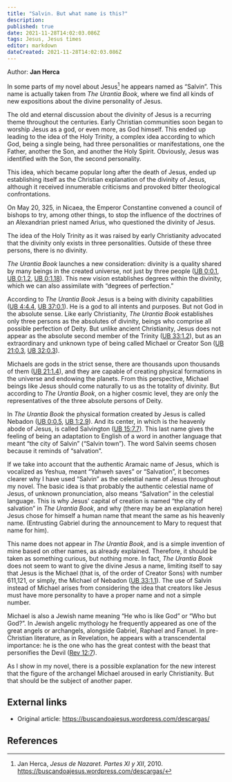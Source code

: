 ```yaml
---
title: "Salvin. But what name is this?"
description: 
published: true
date: 2021-11-28T14:02:03.086Z
tags: Jesus, Jesus times
editor: markdown
dateCreated: 2021-11-28T14:02:03.086Z
---
```


Author: **Jan Herca**

In some parts of my novel about Jesus[^1] he appears named as “Salvin”. This name is actually taken from _The Urantia Book_, where we find all kinds of new expositions about the divine personality of Jesus. 

The old and eternal discussion about the divinity of Jesus is a recurring theme throughout the centuries. Early Christian communities soon began to worship Jesus as a god, or even more, as God himself. This ended up leading to the idea of ​​the Holy Trinity, a complex idea according to which God, being a single being, had three personalities or manifestations, one the Father, another the Son, and another the Holy Spirit. Obviously, Jesus was identified with the Son, the second personality.

This idea, which became popular long after the death of Jesus, ended up establishing itself as the Christian explanation of the divinity of Jesus, although it received innumerable criticisms and provoked bitter theological confrontations. 

On May 20, 325, in Nicaea, the Emperor Constantine convened a council of bishops to try, among other things, to stop the influence of the doctrines of an Alexandrian priest named Arius, who questioned the divinity of Jesus. 

The idea of ​​the Holy Trinity as it was raised by early Christianity advocated that the divinity only exists in three personalities. Outside of these three persons, there is no divinity.

_The Urantia Book_ launches a new consideration: divinity is a quality shared by many beings in the created universe, not just by three people ([UB 0:0.1](/en/The_Urantia_Book/0#p0_1), [UB 0:1.2](/en/The_Urantia_Book/0#p1_2), [UB 0:1.18](/en/The_Urantia_Book/0#p1_18)). This new vision establishes degrees within the divinity, which we can also assimilate with “degrees of perfection.”

According to _The Urantia Book_ Jesus is a being with divinity capabilities ([UB 4:4.4](/en/The_Urantia_Book/4#p4_4), [UB 37:0.1](/en/The_Urantia_Book/37#p0_1)). He is a god to all intents and purposes. But not God in the absolute sense. Like early Christianity, _The Urantia Book_ establishes only three persons as the absolutes of divinity, beings who comprise all possible perfection of Deity. But unlike ancient Christianity, Jesus does not appear as the absolute second member of the Trinity ([UB 33:1.2](/en/The_Urantia_Book/33#p1_2)), but as an extraordinary and unknown type of being called Michael or Creator Son ([UB 21:0.3](/en/The_Urantia_Book/21#p0_3), [UB 32:0.3](/en/The_Urantia_Book/32#p0_3)).

Michaels are gods in the strict sense, there are thousands upon thousands of them ([UB 21:1.4](/en/The_Urantia_Book/21#p1_4)), and they are capable of creating physical formations in the universe and endowing the planets. From this perspective, Michael beings like Jesus should come naturally to us as the totality of divinity. But according to _The Urantia Book_, on a higher cosmic level, they are only the representatives of the three absolute persons of Deity.

In _The Urantia Book_ the physical formation created by Jesus is called Nebadon ([UB 0:0.5](/en/The_Urantia_Book/0#p0_5), [UB 1:2.9](/en/The_Urantia_Book/1#p2_9)). And its center, in which is the heavenly abode of Jesus, is called Salvington ([UB 15:7.7](/en/The_Urantia_Book/15#p7_7)). This last name gives the feeling of being an adaptation to English of a word in another language that meant “the city of Salvin” (“Salvin town”). The word Salvin seems chosen because it reminds of “salvation”.

If we take into account that the authentic Aramaic name of Jesus, which is vocalized as Yeshua, meant “Yahweh saves” or “Salvation”, it becomes clearer why I have used “Salvin” as the celestial name of Jesus throughout my novel. The basic idea is that probably the authentic celestial name of Jesus, of unknown pronunciation, also means “Salvation” in the celestial language. This is why Jesus' capital of creation is named “the city of salvation” in _The Urantia Book_, and why (there may be an explanation here) Jesus chose for himself a human name that meant the same as his heavenly name. (Entrusting Gabriel during the announcement to Mary to request that name for him).

This name does not appear in _The Urantia Book_, and is a simple invention of mine based on other names, as already explained. Therefore, it should be taken as something curious, but nothing more. In fact, _The Urantia Book_ does not seem to want to give the divine Jesus a name, limiting itself to say that Jesus is the Michael (that is, of the order of Creator Sons) with number 611,121, or simply, the Michael of Nebadon ([UB 33:1.1](/en/The_Urantia_Book/33#p1_1)). The use of Salvin instead of Michael arises from considering the idea that creators like Jesus must have more personality to have a proper name and not a simple number.

Michael is also a Jewish name meaning “He who is like God” or “Who but God?”. In Jewish angelic mythology he frequently appeared as one of the great angels or archangels, alongside Gabriel, Raphael and Fanuel. In pre-Christian literature, as in Revelation, he appears with a transcendental importance: he is the one who has the great contest with the beast that personifies the Devil ([Rev 12:7](/en/Bible/Revelation/12#v7)). 

As I show in my novel, there is a possible explanation for the new interest that the figure of the archangel Michael aroused in early Christianity. But that should be the subject of another paper. 

## External links

* Original article: https://buscandoajesus.wordpress.com/descargas/

## References

[^1]: Jan Herca, _Jesus de Nazaret. Partes XI y XII_, 2010. https://buscandoajesus.wordpress.com/descargas/